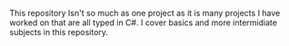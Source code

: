 This repository Isn't so much as one project as it is many projects I have worked on that are all typed in C#. I cover basics and more intermidiate subjects in this repository.
